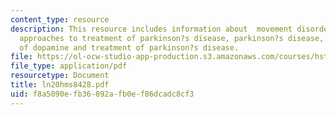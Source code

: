 ```yaml
---
content_type: resource
description: This resource includes information about  movement disorders, pharmacological
  approaches to treatment of parkinson?s disease, parkinson?s disease, biochemistry
  of dopamine and treatment of parkinson?s disease.
file: https://ol-ocw-studio-app-production.s3.amazonaws.com/courses/hst-151-principles-of-pharmacology-spring-2005/f8a5090efb36892afb0ef86dcadc8cf3_ln20hms8428.pdf
file_type: application/pdf
resourcetype: Document
title: ln20hms8428.pdf
uid: f8a5090e-fb36-892a-fb0e-f86dcadc8cf3
---
```

